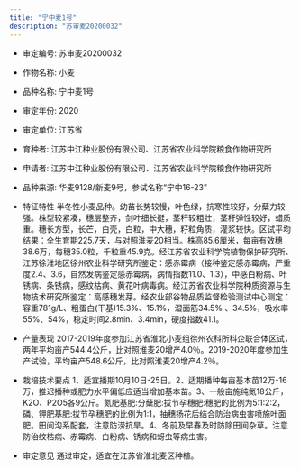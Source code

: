 ```yaml
---
title: "宁中麦1号"
description: "苏审麦20200032"
---
```

* 审定编号:  苏审麦20200032

*  作物名称:  小麦

*  品种名称:  宁中麦1号

*  审定年份:  2020

*  审定单位:  江苏省

* 育种者:  江苏中江种业股份有限公司、江苏省农业科学院粮食作物研究所

*  申请者:  江苏中江种业股份有限公司、江苏省农业科学院粮食作物研究所

*  品种来源:  华麦9128/新麦9号，参试名称“宁中16-23”

*  特征特性
半冬性小麦品种。幼苗长势较慢，叶色绿，抗寒性较好，分蘖力较强。株型较紧凑，穗层整齐，剑叶细长挺，茎秆较粗壮，茎秆弹性较好，蜡质重。穗长方型，长芒，白壳，白粒，中大穗，籽粒角质，灌浆较快。区试平均结果：全生育期225.7天，与对照淮麦20相当。株高85.6厘米，每亩有效穗38.6万，每穗35.0粒，千粒重45.9克。经江苏省农业科学院植物保护研究所、江苏徐淮地区徐州农业科学研究所鉴定：感赤霉病（接种鉴定感赤霉病，严重度2.4、3.6，自然发病鉴定感赤霉病，病情指数11.0、1.3），中感白粉病、叶锈病、条锈病，感纹枯病、黄花叶病毒病。经江苏省农业科学院种质资源与生物技术研究所鉴定：高感穗发芽。经农业部谷物品质监督检验测试中心测定：容重781g/L、粗蛋白(干基)15.3%、15.1%，湿面筋34.5% 、34.5%，吸水率55%、54%，稳定时间2.8min、3.4min，硬度指数41.1。

*  产量表现
2017-2019年度参加江苏省淮北小麦组徐州农科所科企联合体区试，两年平均亩产544.4公斤，比对照淮麦20增产4.0％。2019-2020年度参加生产试验，平均亩产548.6公斤，比对照淮麦20增产4.2％。

*  栽培技术要点
1、适宜播期10月10日-25日。2、适期播种每亩基本苗12万-16万，推迟播种或肥力水平偏低应适当增加基本苗。3、一般亩施纯氮18公斤，K2O、P2O5各9公斤。氮肥基肥:分蘖肥:拔节孕穗肥:穗肥的比例为5:1:2:2，磷、钾肥基肥:拔节孕穗肥的比例为1:1，抽穗扬花后结合防治病虫害喷施叶面肥。田间沟系配套，注意防涝抗旱。4、冬前及早春及时防除田间杂草。注意防治纹枯病、赤霉病、白粉病、锈病和蚜虫等病虫害。

*  审定意见
通过审定，适宜在江苏省淮北麦区种植。
